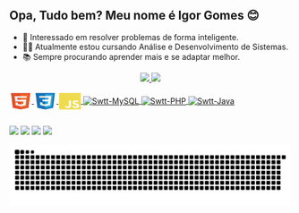 ## Opa, Tudo bem? Meu nome é Igor Gomes 😊

- 👀 Interessado em resolver problemas de forma inteligente.
- 👨‍🎓 Atualmente estou cursando Análise e Desenvolvimento de Sistemas.
- 📚 Sempre procurando aprender mais e se adaptar melhor.

<div align="center">
  <a href="https://github.com/Sweet-Peach">
  <img height="180em" src="https://github-readme-stats.vercel.app/api?username=Sweet-Peach&show_icons=true&theme=calm&include_all_commits=true&count_private=true"/>
  <img height="180em" src="https://github-readme-stats.vercel.app/api/top-langs/?username=Sweet-Peach&layout=compact&langs_count=7&theme=calm"/>
</div>
  
  <div style="display: inline_block"><br>
  <img align="center" alt="Swtt-HTML" height="30" width="40" src="https://raw.githubusercontent.com/devicons/devicon/master/icons/html5/html5-original.svg">
  <img align="center" alt="Swtt-CSS" height="30" width="40" src="https://raw.githubusercontent.com/devicons/devicon/master/icons/css3/css3-original.svg">
  <img align="center" alt="Swtt-Js" height="30" width="40" src="https://raw.githubusercontent.com/devicons/devicon/master/icons/javascript/javascript-plain.svg">
  <img align="center" alt="Swtt-MySQL" height="30" width="40" src="https://cdn.jsdelivr.net/gh/devicons/devicon/icons/mysql/mysql-original.svg" />
  <img align="center" alt="Swtt-PHP" height="30" width="40" src="https://cdn.jsdelivr.net/gh/devicons/devicon/icons/php/php-plain.svg" />
  <img align="center" alt="Swtt-Java" height="30" width="40" src="https://cdn.jsdelivr.net/gh/devicons/devicon/icons/java/java-original.svg" />
</div>
  
  ##
  
<div> 
  <a href="https://instagram.com/swttpch" target="_blank"><img src="https://img.shields.io/badge/-Instagram-%23E4405F?style=for-the-badge&logo=instagram&logoColor=white" target="_blank"></a>
  <a href = "mailto:i.greygomes3@outlook.com"><img src="https://img.shields.io/badge/-Outlook-%23333?style=for-the-badge&logo=microsoftoutlook&logoColor=white" target="_blank"></a>
  <a href="https://www.linkedin.com/in/igorluizgomes3/" target="_blank"><img src="https://img.shields.io/badge/-LinkedIn-%230077B5?style=for-the-badge&logo=linkedin&logoColor=white" target="_blank"></a> 
    <a href="https://wa.me/5511977998370" target="_blank"><img src="https://img.shields.io/badge/-Whatsapp-%25D366?style=for-the-badge&logo=whatsapp&logoColor=white" target="_blank"></a> 
  
 
  ![Snake animation](https://github.com/Sweet-Peach/Sweet-Peach/blob/output/github-contribution-grid-snake.svg)
 
</div>
